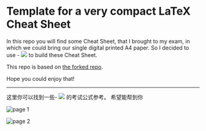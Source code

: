 # Template for a very compact LaTeX Cheat Sheet

In this repo you will find some Cheat Sheet, that I brought to my exam, in which we could bring our single  digital printed A4 paper. So I decided to use - <img src="https://latex.codecogs.com/gif.latex?\LaTeX"/> to build these Cheat Sheet.

This repo is based on [the forked repo](https://github.com/tim-st/latex-cheatsheet).

Hope you could enjoy that!

---
这里你可以找到一些- <img src="https://latex.codecogs.com/gif.latex?\LaTeX"/> 
的考试公式参考。 希望能帮到你


![page 1](https://i.stack.imgur.com/jEcrv.png)

![page 2](https://i.stack.imgur.com/jq4dI.png)
